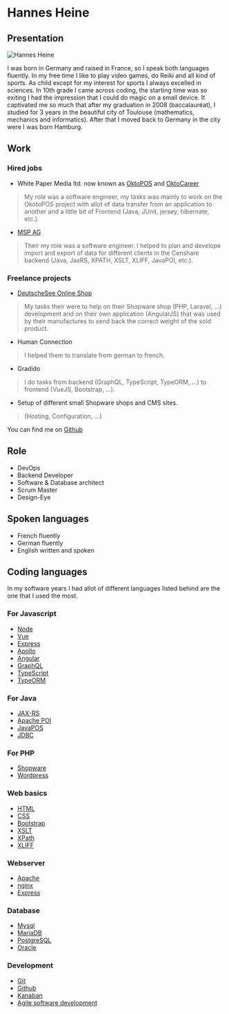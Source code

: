 # Hannes Heine

## Presentation

![Hannes Heine](~@images/portrait/hannes-heine.jpg)

I was born in Germany and raised in France, so I speak both languages fluently. In my free time I like to play video games, do Reiki and all kind of sports.
As child except for my interest for sports I always excelled in sciences. In 10th grade I came across coding, the starting time was so exiting I had the impression that I could do magic on a small device. It captivated me so much that after my graduation in 2008 (baccalauréat), I studied for 3 years in the beautiful city of Toulouse (mathematics, mechanics and informatics).
After that I moved back to Germany in the city were I was born Hamburg.

## Work

### Hired jobs

- White Paper Media ltd. now known as [OktoPOS](https://www.oktopos.com/en/#!) and [OktoCareer](https://www.oktocareer.com/en/home)

> My role was a software engineer, my tasks was mainly to work on the OkotoPOS project with allot of data transfer from an application to another and a little bit of Frontend (Java, JUnit, jersey, hibernate, etc.).

- [MSP AG](https://www.mspag.com/en)

> Their my role was a software engineer. I helped to plan and develope import and export of data for different clients in the Censhare backend (Java, JaxRS, XPATH, XSLT, XLIFF, JavaPOI, etc.).

### Freelance projects

- [DeutscheSee Online Shop](https://www.deutschesee.de/shop/)

> My tasks their were to help on their Shopware shop (PHP, Laravel, ...) development and on their own application (AngularJS) that was used by their manufactures to send back the correct weight of the sold product.

- Human Connection

> I helped them to translate from german to french.

- Gradido

> I do tasks from backend (GraphQL, TypeScript, TypeORM, ...) to frontend (VueJS, Bootstrap, ...).

- Setup of different small Shopware shops and CMS sites.

> (Hosting, Configuration, ...)

You can find me on [Github](https://github.com/elweyn)

## Role

- DevOps
- Backend Developer
- Software & Database architect
- Scrum Master
- Design-Eye

## Spoken languages

- French fluently
- German fluently
- English written and spoken

## Coding languages

In my software years I had allot of different languages listed behind are the one that I used the most.

### For Javascript

- [Node](https://github.com/nodejs/node)
- [Vue](https://vuejs.org/)
- [Express](https://expressjs.com/)
- [Apollo](https://www.apollographql.com/docs/apollo-server/)
- [Angular](https://angular.io/)
- [GraphQL](https://graphql.org/)
- [TypeScript](https://www.typescriptlang.org/)
- [TypeORM](https://typeorm.io/)

### For Java

- [JAX-RS](https://www.oracle.com/technical-resources/articles/java/jax-rs.html)
- [Apache POI](https://poi.apache.org/)
- [JavaPOS](https://en.wikipedia.org/wiki/JavaPOS)
- [JDBC](https://en.wikipedia.org/wiki/Java_Database_Connectivity)

### For PHP

- [Shopware](https://www.shopware.com/)
- [Wordpress](https://wordpress.org/)

### Web basics

- [HTML](https://en.wikipedia.org/wiki/HTML)
- [CSS](https://en.wikipedia.org/wiki/CSS)
- [Bootstrap](https://getbootstrap.com/)
- [XSLT](https://en.wikipedia.org/wiki/XSLT)
- [XPath](https://en.wikipedia.org/wiki/XPath)
- [XLIFF](https://en.wikipedia.org/wiki/XLIFF)

### Webserver

- [Apache](https://httpd.apache.org/)
- [nginx](https://nginx.org/en/)
- [Express](https://expressjs.com/)

### Database

- [Mysql](https://www.mysql.com/)
- [MariaDB](https://mariadb.org/)
- [PostgreSQL](https://www.postgresql.org/)
- [Oracle](https://www.oracle.com/)

### Development

- [Git](https://git-scm.com/)
- [Github](https://github.com/)
- [Kanaban](https://en.wikipedia.org/wiki/Kanban)
- [Agile software development](https://en.wikipedia.org/wiki/Agile_software_development)